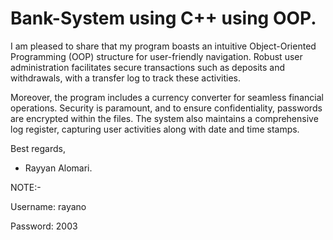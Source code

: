 # Bank-System using C++ using OOP.

I am pleased to share that my program boasts an intuitive Object-Oriented Programming (OOP) structure for user-friendly navigation. Robust user administration facilitates secure transactions such as deposits and withdrawals, with a transfer log to track these activities.

Moreover, the program includes a currency converter for seamless financial operations. Security is paramount, and to ensure confidentiality, passwords are encrypted within the files. The system also maintains a comprehensive log register, capturing user activities along with date and time stamps.

Best regards,

- Rayyan Alomari.


NOTE:- 


Username: rayano


Password: 2003
